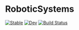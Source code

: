 # RoboticSystems

[![Stable](https://img.shields.io/badge/docs-stable-blue.svg)](https://dev10110.github.io/RoboticSystems.jl/stable/)
[![Dev](https://img.shields.io/badge/docs-dev-blue.svg)](https://dev10110.github.io/RoboticSystems.jl/dev/)
[![Build Status](https://github.com/dev10110/RoboticSystems.jl/actions/workflows/CI.yml/badge.svg?branch=main)](https://github.com/dev10110/RoboticSystems.jl/actions/workflows/CI.yml?query=branch%3Amain)
